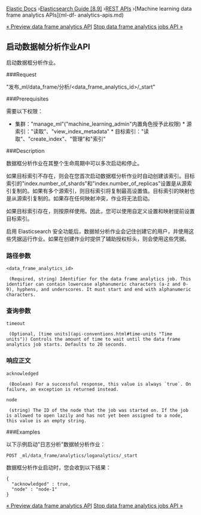 

[Elastic Docs](/guide/) ›[Elasticsearch Guide [8.9]](index.md) ›[REST
APIs](rest-apis.md) ›[Machine learning data frame analytics APIs](ml-df-
analytics-apis.md)

[« Preview data frame analytics API](preview-dfanalytics.md) [Stop data
frame analytics jobs API »](stop-dfanalytics.md)

## 启动数据帧分析作业API

启动数据框分析作业。

###Request

"发布_ml/data_frame/分析/<data_frame_analytics_id>/_start"

###Prerequisites

需要以下权限：

* 集群："manage_ml"("machine_learning_admin"内置角色授予此权限) * 源索引："读取"、"view_index_metadata" * 目标索引："读取"、"create_index"、"管理"和"索引"

###Description

数据框分析作业在其整个生命周期中可以多次启动和停止。

如果目标索引不存在，则会在您首次启动数据框分析作业时自动创建该索引。目标索引的"index.number_of_shards"和"index.number_of_replicas"设置是从源索引复制的。如果有多个源索引，则目标索引将复制最高设置值。目标索引的映射也是从源索引复制的。如果存在任何映射冲突，作业将无法启动。

如果目标索引存在，则按原样使用。因此，您可以使用自定义设置和映射提前设置目标索引。

启用 Elasticsearch 安全功能后，数据帧分析作业会记住创建它的用户，并使用这些凭据运行作业。如果在创建作业时提供了辅助授权标头，则会使用这些凭据。

### 路径参数

`<data_frame_analytics_id>`

     (Required, string) Identifier for the data frame analytics job. This identifier can contain lowercase alphanumeric characters (a-z and 0-9), hyphens, and underscores. It must start and end with alphanumeric characters. 

### 查询参数

`timeout`

     (Optional, [time units](api-conventions.html#time-units "Time units")) Controls the amount of time to wait until the data frame analytics job starts. Defaults to 20 seconds. 

### 响应正文

`acknowledged`

     (Boolean) For a successful response, this value is always `true`. On failure, an exception is returned instead. 
`node`

     (string) The ID of the node that the job was started on. If the job is allowed to open lazily and has not yet been assigned to a node, this value is an empty string. 

###Examples

以下示例启动"日志分析"数据帧分析作业：

    
    
    POST _ml/data_frame/analytics/loganalytics/_start

数据框分析作业启动时，您会收到以下结果：

    
    
    {
      "acknowledged" : true,
      "node" : "node-1"
    }

[« Preview data frame analytics API](preview-dfanalytics.md) [Stop data
frame analytics jobs API »](stop-dfanalytics.md)
